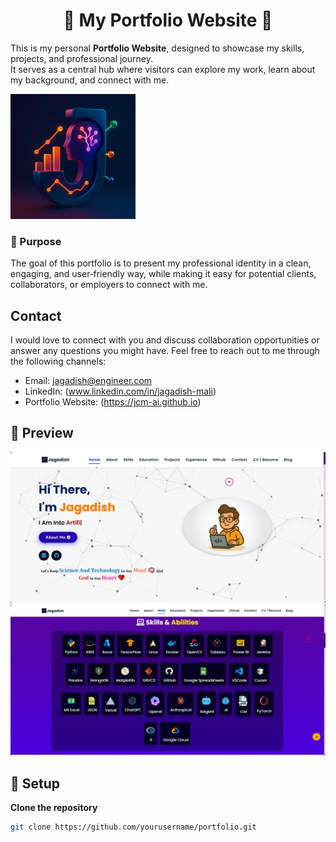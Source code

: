 <h1 align="center">🌟 My Portfolio Website 🌟</h1>

This is my personal **Portfolio Website**, designed to showcase my skills, projects, and professional journey.  
It serves as a central hub where visitors can explore my work, learn about my background, and connect with me.

<img style="width: 200px" src="assets/images/logo.png" />

### 🎯 Purpose  
The goal of this portfolio is to present my professional identity in a clean, engaging, and user‑friendly way, while making it easy for potential clients, collaborators, or employers to connect with me.


## Contact

I would love to connect with you and discuss collaboration opportunities or answer any questions you might have. Feel free to reach out to me through the following channels:

- Email: jagadish@engineer.com
- LinkedIn: (www.linkedin.com/in/jagadish-mali)
- Portfolio Website: (https://jcm-ai.github.io)

## 📸 Preview
<img src="assets/images/portfolio-screenshot/home.png" />
<img src="assets/images/portfolio-screenshot/skill.png">

## 🚀 Setup
**Clone the repository**
```bash
git clone https://github.com/yourusername/portfolio.git
```
